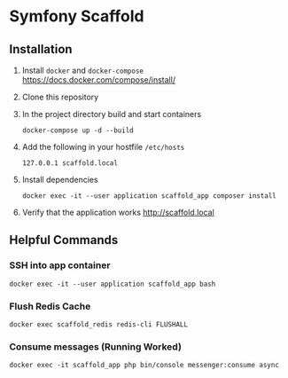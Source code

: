 # Symfony Scaffold


## Installation
 1. Install `docker` and `docker-compose` https://docs.docker.com/compose/install/
 2. Clone this repository
 3. In the project directory build and start containers
     ```
     docker-compose up -d --build
     ```
    
 4. Add the following in your hostfile `/etc/hosts`
    ```
    127.0.0.1 scaffold.local
    ```
 5. Install dependencies
    ```
    docker exec -it --user application scaffold_app composer install
    ```
 6. Verify that the application works http://scaffold.local

## Helpful Commands
### SSH into app container
```
docker exec -it --user application scaffold_app bash
```
### Flush Redis Cache
```
docker exec scaffold_redis redis-cli FLUSHALL
```
### Consume messages (Running Worked)
```
docker exec -it scaffold_app php bin/console messenger:consume async
```
